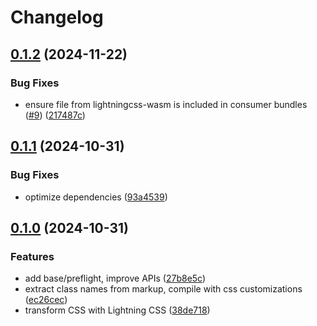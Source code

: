 # Changelog

## [0.1.2](https://github.com/balintbrews/tailwindcss-in-browser/compare/tailwindcss-in-browser-v0.1.1...tailwindcss-in-browser-v0.1.2) (2024-11-22)


### Bug Fixes

* ensure file from lightningcss-wasm is included in consumer bundles ([#9](https://github.com/balintbrews/tailwindcss-in-browser/issues/9)) ([217487c](https://github.com/balintbrews/tailwindcss-in-browser/commit/217487c1b20c741ef0f3d4ed12d2067c471b6f24))

## [0.1.1](https://github.com/balintbrews/tailwindcss-in-browser/compare/tailwindcss-in-browser-v0.1.0...tailwindcss-in-browser-v0.1.1) (2024-10-31)


### Bug Fixes

* optimize dependencies ([93a4539](https://github.com/balintbrews/tailwindcss-in-browser/commit/93a45391bdf0fa81bfd8c930c60d8bc0e6b3d82a))

## [0.1.0](https://github.com/balintbrews/tailwindcss-in-browser/compare/tailwindcss-in-browser-v0.0.1...tailwindcss-in-browser-v0.1.0) (2024-10-31)


### Features

* add base/preflight, improve APIs ([27b8e5c](https://github.com/balintbrews/tailwindcss-in-browser/commit/27b8e5c03bf0af6f0cdfed9517944d363a892c99))
* extract class names from markup, compile with css customizations ([ec26cec](https://github.com/balintbrews/tailwindcss-in-browser/commit/ec26cecc9617fa1381c60376a1fe8c7dcbb7000f))
* transform CSS with Lightning CSS ([38de718](https://github.com/balintbrews/tailwindcss-in-browser/commit/38de718fdb2f834d3d94a42801c3c6fb70a9ed9a))
